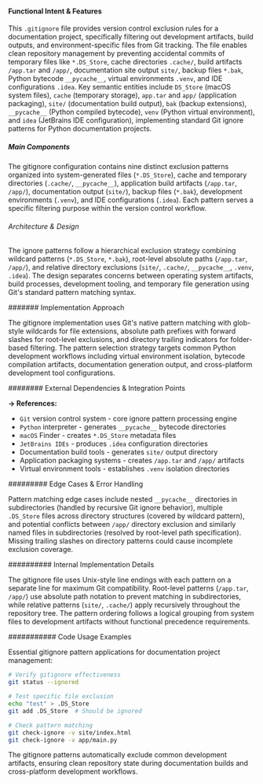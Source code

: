 <!-- CACHE_METADATA_START -->
<!-- Source File: {PROJECT_ROOT}/.knowledge/git-clones/strands_docs/.gitignore -->
<!-- Cached On: 2025-07-09T01:51:51.198673 -->
<!-- Source Modified: 2025-06-30T17:19:22.664174 -->
<!-- Cache Version: 1.0 -->
<!-- CACHE_METADATA_END -->

#### Functional Intent & Features

This `.gitignore` file provides version control exclusion rules for a documentation project, specifically filtering out development artifacts, build outputs, and environment-specific files from Git tracking. The file enables clean repository management by preventing accidental commits of temporary files like `*.DS_Store`, cache directories `.cache/`, build artifacts `/app.tar` and `/app/`, documentation site output `site/`, backup files `*.bak`, Python bytecode `__pycache__`, virtual environments `.venv`, and IDE configurations `.idea`. Key semantic entities include `DS_Store` (macOS system files), `cache` (temporary storage), `app.tar` and `app/` (application packaging), `site/` (documentation build output), `bak` (backup extensions), `__pycache__` (Python compiled bytecode), `venv` (Python virtual environment), and `idea` (JetBrains IDE configuration), implementing standard Git ignore patterns for Python documentation projects.

##### Main Components

The gitignore configuration contains nine distinct exclusion patterns organized into system-generated files (`*.DS_Store`), cache and temporary directories (`.cache/`, `__pycache__`), application build artifacts (`/app.tar`, `/app/`), documentation output (`site/`), backup files (`*.bak`), development environments (`.venv`), and IDE configurations (`.idea`). Each pattern serves a specific filtering purpose within the version control workflow.

###### Architecture & Design

The ignore patterns follow a hierarchical exclusion strategy combining wildcard patterns (`*.DS_Store`, `*.bak`), root-level absolute paths (`/app.tar`, `/app/`), and relative directory exclusions (`site/`, `.cache/`, `__pycache__`, `.venv`, `.idea`). The design separates concerns between operating system artifacts, build processes, development tooling, and temporary file generation using Git's standard pattern matching syntax.

####### Implementation Approach

The gitignore implementation uses Git's native pattern matching with glob-style wildcards for file extensions, absolute path prefixes with forward slashes for root-level exclusions, and directory trailing indicators for folder-based filtering. The pattern selection strategy targets common Python development workflows including virtual environment isolation, bytecode compilation artifacts, documentation generation output, and cross-platform development tool configurations.

######## External Dependencies & Integration Points

**→ References:**
- `Git` version control system - core ignore pattern processing engine
- `Python` interpreter - generates `__pycache__` bytecode directories  
- `macOS` Finder - creates `*.DS_Store` metadata files
- `JetBrains IDEs` - produces `.idea` configuration directories
- Documentation build tools - generates `site/` output directory
- Application packaging systems - creates `/app.tar` and `/app/` artifacts
- Virtual environment tools - establishes `.venv` isolation directories

######### Edge Cases & Error Handling

Pattern matching edge cases include nested `__pycache__` directories in subdirectories (handled by recursive Git ignore behavior), multiple `.DS_Store` files across directory structures (covered by wildcard pattern), and potential conflicts between `/app/` directory exclusion and similarly named files in subdirectories (resolved by root-level path specification). Missing trailing slashes on directory patterns could cause incomplete exclusion coverage.

########## Internal Implementation Details

The gitignore file uses Unix-style line endings with each pattern on a separate line for maximum Git compatibility. Root-level patterns (`/app.tar`, `/app/`) use absolute path notation to prevent matching in subdirectories, while relative patterns (`site/`, `.cache/`) apply recursively throughout the repository tree. The pattern ordering follows a logical grouping from system files to development artifacts without functional precedence requirements.

########### Code Usage Examples

Essential gitignore pattern applications for documentation project management:

```bash
# Verify gitignore effectiveness
git status --ignored

# Test specific file exclusion
echo "test" > .DS_Store
git add .DS_Store  # Should be ignored

# Check pattern matching
git check-ignore -v site/index.html
git check-ignore -v app/main.py
```

The gitignore patterns automatically exclude common development artifacts, ensuring clean repository state during documentation builds and cross-platform development workflows.